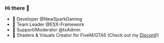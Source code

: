 ### Hi there 👋

- 📌 Developer @NewSparkGaming
- 📌 Team Leader @ESX-Framework
- 📌 Support/Moderator @txAdmin
- 👀 Shaders & Visuals Creator for FiveM/GTA5 (Check out my [Discord](https://discord.gg/W3gNdv3Gpc)!)
